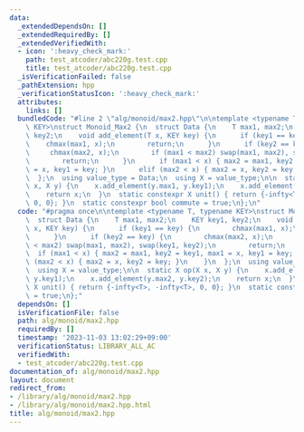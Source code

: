 ```yaml
---
data:
  _extendedDependsOn: []
  _extendedRequiredBy: []
  _extendedVerifiedWith:
  - icon: ':heavy_check_mark:'
    path: test_atcoder/abc220g.test.cpp
    title: test_atcoder/abc220g.test.cpp
  _isVerificationFailed: false
  _pathExtension: hpp
  _verificationStatusIcon: ':heavy_check_mark:'
  attributes:
    links: []
  bundledCode: "#line 2 \"alg/monoid/max2.hpp\"\n\ntemplate <typename T, typename\
    \ KEY>\nstruct Monoid_Max2 {\n  struct Data {\n    T max1, max2;\n    KEY key1,\
    \ key2;\n    void add_element(T x, KEY key) {\n      if (key1 == key) {\n    \
    \    chmax(max1, x);\n        return;\n      }\n      if (key2 == key) {\n   \
    \     chmax(max2, x);\n        if (max1 < max2) swap(max1, max2), swap(key1, key2);\n\
    \        return;\n      }\n      if (max1 < x) { max2 = max1, key2 = key1, max1\
    \ = x, key1 = key; }\n      elif (max2 < x) { max2 = x, key2 = key; }\n    }\n\
    \  };\n  using value_type = Data;\n  using X = value_type;\n\n  static X op(X\
    \ x, X y) {\n    x.add_element(y.max1, y.key1);\n    x.add_element(y.max2, y.key2);\n\
    \    return x;\n  }\n  static constexpr X unit() { return {-infty<T>, -infty<T>,\
    \ 0, 0}; }\n  static constexpr bool commute = true;\n};\n"
  code: "#pragma once\n\ntemplate <typename T, typename KEY>\nstruct Monoid_Max2 {\n\
    \  struct Data {\n    T max1, max2;\n    KEY key1, key2;\n    void add_element(T\
    \ x, KEY key) {\n      if (key1 == key) {\n        chmax(max1, x);\n        return;\n\
    \      }\n      if (key2 == key) {\n        chmax(max2, x);\n        if (max1\
    \ < max2) swap(max1, max2), swap(key1, key2);\n        return;\n      }\n    \
    \  if (max1 < x) { max2 = max1, key2 = key1, max1 = x, key1 = key; }\n      elif\
    \ (max2 < x) { max2 = x, key2 = key; }\n    }\n  };\n  using value_type = Data;\n\
    \  using X = value_type;\n\n  static X op(X x, X y) {\n    x.add_element(y.max1,\
    \ y.key1);\n    x.add_element(y.max2, y.key2);\n    return x;\n  }\n  static constexpr\
    \ X unit() { return {-infty<T>, -infty<T>, 0, 0}; }\n  static constexpr bool commute\
    \ = true;\n};"
  dependsOn: []
  isVerificationFile: false
  path: alg/monoid/max2.hpp
  requiredBy: []
  timestamp: '2023-11-03 13:02:29+09:00'
  verificationStatus: LIBRARY_ALL_AC
  verifiedWith:
  - test_atcoder/abc220g.test.cpp
documentation_of: alg/monoid/max2.hpp
layout: document
redirect_from:
- /library/alg/monoid/max2.hpp
- /library/alg/monoid/max2.hpp.html
title: alg/monoid/max2.hpp
---
```

